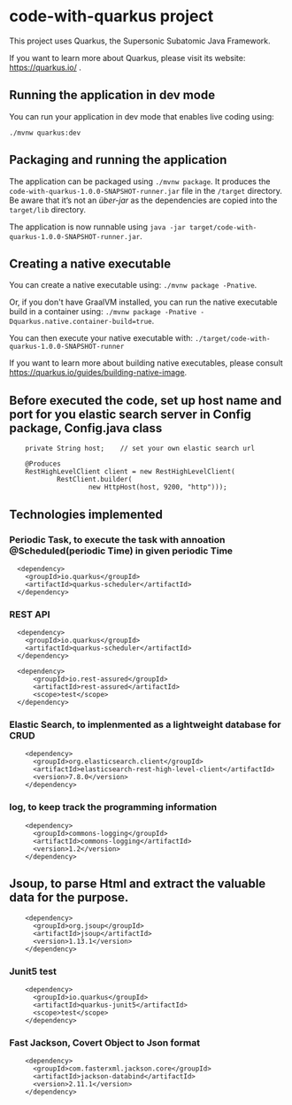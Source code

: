 # code-with-quarkus project

This project uses Quarkus, the Supersonic Subatomic Java Framework.

If you want to learn more about Quarkus, please visit its website: https://quarkus.io/ .

## Running the application in dev mode

You can run your application in dev mode that enables live coding using:
```
./mvnw quarkus:dev
```

## Packaging and running the application

The application can be packaged using `./mvnw package`.
It produces the `code-with-quarkus-1.0.0-SNAPSHOT-runner.jar` file in the `/target` directory.
Be aware that it’s not an _über-jar_ as the dependencies are copied into the `target/lib` directory.

The application is now runnable using `java -jar target/code-with-quarkus-1.0.0-SNAPSHOT-runner.jar`.

## Creating a native executable

You can create a native executable using: `./mvnw package -Pnative`.

Or, if you don't have GraalVM installed, you can run the native executable build in a container using: `./mvnw package -Pnative -Dquarkus.native.container-build=true`.

You can then execute your native executable with: `./target/code-with-quarkus-1.0.0-SNAPSHOT-runner`

If you want to learn more about building native executables, please consult https://quarkus.io/guides/building-native-image.

## Before executed the code, set up host name and port for you elastic search server in Config package, Config.java class

```
    private String host;    // set your own elastic search url

    @Produces
    RestHighLevelClient client = new RestHighLevelClient(
            RestClient.builder(
                    new HttpHost(host, 9200, "http")));
```



## Technologies implemented

### Periodic Task, to execute the task with annoation @Scheduled(periodic Time) in given periodic Time
```
  <dependency>
    <groupId>io.quarkus</groupId>
    <artifactId>quarkus-scheduler</artifactId>
  </dependency>
```

### REST API
```
  <dependency>
    <groupId>io.quarkus</groupId>
    <artifactId>quarkus-scheduler</artifactId>
  </dependency>
   
  <dependency>
      <groupId>io.rest-assured</groupId>
      <artifactId>rest-assured</artifactId>
      <scope>test</scope>
  </dependency>
```
### Elastic Search, to implenmented as a lightweight database for CRUD
```
    <dependency>
      <groupId>org.elasticsearch.client</groupId>
      <artifactId>elasticsearch-rest-high-level-client</artifactId>
      <version>7.8.0</version>
    </dependency>
```

### log, to keep track the programming information
```
    <dependency>
      <groupId>commons-logging</groupId>
      <artifactId>commons-logging</artifactId>
      <version>1.2</version>
    </dependency>
```

## Jsoup, to parse Html and extract the valuable data for the purpose.
```
    <dependency>
      <groupId>org.jsoup</groupId>
      <artifactId>jsoup</artifactId>
      <version>1.13.1</version>
    </dependency>
```

### Junit5 test
```
    <dependency>
      <groupId>io.quarkus</groupId>
      <artifactId>quarkus-junit5</artifactId>
      <scope>test</scope>
    </dependency>
```

### Fast Jackson, Covert Object to Json format
```
    <dependency>
      <groupId>com.fasterxml.jackson.core</groupId>
      <artifactId>jackson-databind</artifactId>
      <version>2.11.1</version>
    </dependency>
```
